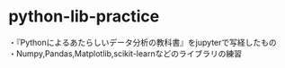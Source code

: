 # python-lib-practice
・『Pythonによるあたらしいデータ分析の教科書』をjupyterで写経したもの<br>
・Numpy,Pandas,Matplotlib,scikit-learnなどのライブラリの練習
